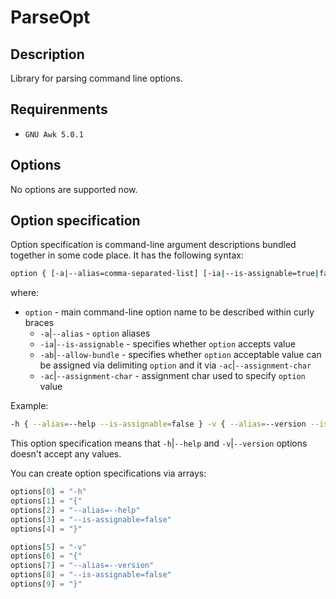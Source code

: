 # ParseOpt

## Description

Library for parsing command line options.

## Requirenments

- `GNU Awk 5.0.1`

## Options

No options are supported now.

## Option specification

Option specification is command-line argument descriptions bundled together in some code place. It has the following syntax:

```sh
option { [-a|--alias=comma-separated-list] [-ia|--is-assignable=true|false] [-ab|--allow-bundle=true|false] [-ac|--assignment-char=char] }
```

where:

- `option` - main command-line option name to be described within curly braces
  - `-a`|`--alias` - `option` aliases
  - `-ia`|`--is-assignable` - specifies whether `option` accepts value
  - `-ab`|`--allow-bundle` - specifies whether `option` acceptable value can be assigned via delimiting `option` and it via `-ac`|`--assignment-char`
  - `-ac`|`--assignment-char` - assignment char used to specify `option` value

Example:

```sh
-h { --alias=--help --is-assignable=false } -v { --alias=--version --is-assignable=false }
```

This option specification means that `-h`|`--help` and `-v`|`--version` options doesn't accept any values.

You can create option specifications via arrays:

```awk
options[0] = "-h"
options[1] = "{"
options[2] = "--alias=--help"
options[3] = "--is-assignable=false"
options[4] = "}"

options[5] = "-v"
options[6] = "{"
options[7] = "--alias=--version"
options[8] = "--is-assignable=false"
options[9] = "}"
```
